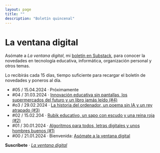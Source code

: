 ```yaml
---
layout: page
title: ""
description: "Boletín quincenal"
---
```


# La ventana digital

Asómate a *La ventana digital*, mi [boletín en Substack](https://ebenimeli.substack.com/), para conocer la novedades en tecnología educativa, informática, organización personal y otros temas.

Lo recibirás cada 15 días, tiempo suficiente para recargar el boletín de novedades y poneros al día.

* #05 / 15.04.2024 · Próximamente
* #04 / 31.03.2024 · [Innovación educativa sin pantallas, los supermercados del futuro y un libro jamás leído (#4)](https://ebenimeli.substack.com/p/innovacion-educativa-sin-pantallas)
* #o3 / 29.02.2024 · [La historia del ordenador, un poema sin IA y un rey atrapado (#3)](https://ebenimeli.substack.com/p/la-historia-del-ordenador-un-poema)
* #02 / 15.02.204 · [Rubik educativo, un sapo con escudo y una reina roja (#2)](https://ebenimeli.substack.com/p/rubik-educativo-un-sapo-con-escudo)
* #01 / 30.01.2024 · [Algoritmos para todos, letras digitales y unos hombres buenos (#1)](https://ebenimeli.substack.com/p/algoritmos-para-todos-letras-digitales) 
* #00 / 21.01.2024 · Bienvenida: [Asómate a la ventana digital](https://ebenimeli.substack.com/p/asomate-a-la-ventana-digital)

**Suscríbete** · [*La ventana digital*](https://ebenimeli.substack.com/)